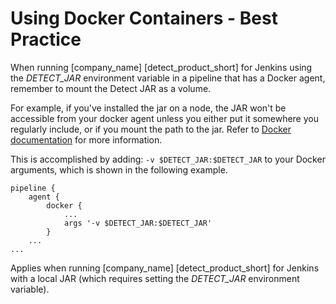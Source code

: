 # Using Docker Containers - Best Practice
When running [company_name] [detect_product_short] for Jenkins using the *DETECT\_JAR* environment variable in a pipeline that has a Docker agent, remember to mount the Detect JAR as a volume.

For example, if you've installed the jar on a node, the JAR won't be accessible from your docker agent unless you either put it somewhere you regularly
include, or if you mount the path to the jar. Refer to [Docker documentation](https://docs.docker.com/storage/bind-mounts/#choose-the--v-or---mount-flag) for more information.

This is accomplished by adding:
`-v $DETECT_JAR:$DETECT_JAR` to your Docker arguments, which is shown in the following example. 

```
pipeline {
    agent {
        docker {
            ...
            args '-v $DETECT_JAR:$DETECT_JAR'
        }
    ...
...
```

Applies when running [company_name] [detect_product_short] for Jenkins with a local JAR (which requires setting the *DETECT\_JAR* environment variable).
